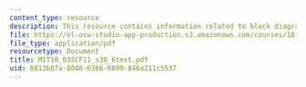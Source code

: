 ```yaml
---
content_type: resource
description: This resource contains information related to block diagrams.
file: https://ol-ocw-studio-app-production.s3.amazonaws.com/courses/18-03sc-differential-equations-fall-2011/0813b8fa804663860899846a211c5537_MIT18_03SCF11_s30_6text.pdf
file_type: application/pdf
resourcetype: Document
title: MIT18_03SCF11_s30_6text.pdf
uid: 0813b8fa-8046-6386-0899-846a211c5537
---
```

